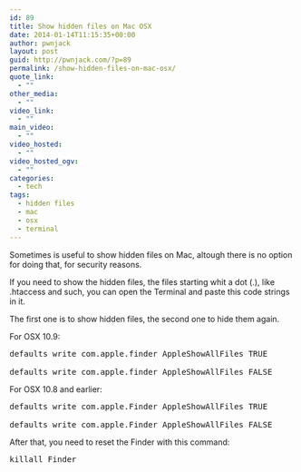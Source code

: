 ```yaml
---
id: 89
title: Show hidden files on Mac OSX
date: 2014-01-14T11:15:35+00:00
author: pwnjack
layout: post
guid: http://pwnjack.com/?p=89
permalink: /show-hidden-files-on-mac-osx/
quote_link:
  - ""
other_media:
  - ""
video_link:
  - ""
main_video:
  - ""
video_hosted:
  - ""
video_hosted_ogv:
  - ""
categories:
  - tech
tags:
  - hidden files
  - mac
  - osx
  - terminal
---
```

Sometimes is useful to show hidden files on Mac, altough there is no option for doing that, for security reasons.

If you need to show the hidden files, the files starting whit a dot (.), like .htaccess and such, you can open the Terminal and paste this code strings in it.

The first one is to show hidden files, the second one to hide them again.

For OSX 10.9:

<pre class="brush: powershell; title: ; notranslate" title="">defaults write com.apple.finder AppleShowAllFiles TRUE

defaults write com.apple.finder AppleShowAllFiles FALSE
</pre>

For OSX 10.8 and earlier:

<pre class="brush: powershell; title: ; notranslate" title="">defaults write com.apple.Finder AppleShowAllFiles TRUE

defaults write com.apple.Finder AppleShowAllFiles FALSE
</pre>

After that, you need to reset the Finder with this command:

<pre class="brush: powershell; title: ; notranslate" title="">killall Finder
</pre>